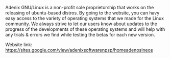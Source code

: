 Adenix GNU/Linux is a non-profit sole proprietorship that works on the releasing of ubuntu-based distros.
By going to the website, you can havy easy access to the variety of operating systems that we made for the Linux community.
We always strive to let our users know about updates to the progress of the developments of these operating systems
and will help with any trials & errors we find while testing the betas for each new version.

Website link:
https://sites.google.com/view/adenixsoftwarenpsp/homeadenosineos

